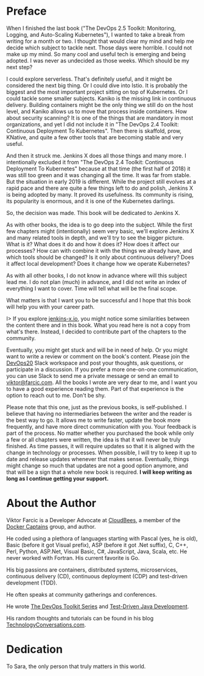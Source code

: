 # Preface

When I finished the last book ("The DevOps 2.5 Toolkit: Monitoring, Logging, and Auto-Scaling Kubernetes"), I wanted to take a break from writing for a month or two. I thought that would clear my mind and help me decide which subject to tackle next. Those days were horrible. I could not make up my mind. So many cool and useful tech is emerging and being adopted. I was never as undecided as those weeks. Which should be my next step?

I could explore serverless. That's definitely useful, and it might be considered the next big thing. Or I could dive into Istio. It is probably the biggest and the most important project sitting on top of Kubernetes. Or I could tackle some smaller subjects. Kaniko is the missing link in continuous delivery. Building containers might be the only thing we still do on the host level, and Kaniko allows us to move that process inside containers. How about security scanning? It is one of the things that are mandatory in most organizations, and yet I did not include it in "The DevOps 2.4 Toolkit: Continuous Deployment To Kubernetes". Then there is skaffold, prow, KNative, and quite a few other tools that are becoming stable and very useful.

And then it struck me. Jenkins X does all those things and many more. I intentionally excluded it from "The DevOps 2.4 Toolkit: Continuous Deployment To Kubernetes" because at that time (the first half of 2018) it was still too green and it was changing all the time. It was far from stable. But the situation in early 2019 is different. While the project still evolves at a rapid pace and there are quite a few things left to do and polish, Jenkins X is being adopted by many. It proved its usefulness. Its community is rising, its popularity is enormous, and it is one of the Kubernetes darlings.

So, the decision was made. This book will be dedicated to Jenkins X.

As with other books, the idea is to go deep into the subject. While the first few chapters might (intentionally) seem very basic, we'll explore Jenkins X and many related tools in depth, and we'll try to see the bigger picture. What is it? What does it do and how it does it? How does it affect our processes? How can with combine it with the things we already have, and which tools should be changed? Is it only about continuous delivery? Does it affect local development? Does it change how we operate Kubernetes?

As with all other books, I do not know in advance where will this subject lead me. I do not plan (much) in advance, and I did not write an index of everything I want to cover. Time will tell what will be the final scope.

What matters is that I want you to be successful and I hope that this book will help you with your career path.

I> If you explore [jenkins-x.io](https://jenkins-x.io/), you might notice some similarities between the content there and in this book. What you read here is not a copy from what's there. Instead, I decided to contribute part of the chapters to the community.

Eventually, you might get stuck and will be in need of help. Or you might want to write a review or comment on the book's content. Please join the [DevOps20](http://slack.devops20toolkit.com/) Slack workspace and post your thoughts, ask questions, or participate in a discussion. If you prefer a more one-on-one communication, you can use Slack to send me a private message or send an email to viktor@farcic.com. All the books I wrote are very dear to me, and I want you to have a good experience reading them. Part of that experience is the option to reach out to me. Don't be shy.

Please note that this one, just as the previous books, is self-published. I believe that having no intermediaries between the writer and the reader is the best way to go. It allows me to write faster, update the book more frequently, and have more direct communication with you. Your feedback is part of the process. No matter whether you purchased the book while only a few or all chapters were written, the idea is that it will never be truly finished. As time passes, it will require updates so that it is aligned with the change in technology or processes. When possible, I will try to keep it up to date and release updates whenever that makes sense. Eventually, things might change so much that updates are not a good option anymore, and that will be a sign that a whole new book is required. **I will keep writing as long as I continue getting your support.**

# About the Author

Viktor Farcic is a Developer Advocate at [CloudBees](https://www.cloudbees.com/), a member of the [Docker Captains](https://www.docker.com/community/docker-captains) group, and author.

He coded using a plethora of languages starting with Pascal (yes, he is old), Basic (before it got Visual prefix), ASP (before it got .Net suffix), C, C++, Perl, Python, ASP.Net, Visual Basic, C#, JavaScript, Java, Scala, etc. He never worked with Fortran. His current favorite is Go.

His big passions are containers, distributed systems, microservices, continuous delivery (CD), continuous deployment (CDP) and test-driven development (TDD).

He often speaks at community gatherings and conferences.

He wrote [The DevOps Toolkit Series](http://www.devopstoolkitseries.com/) and [Test-Driven Java Development](https://www.packtpub.com/application-development/test-driven-java-development).

His random thoughts and tutorials can be found in his blog [TechnologyConversations.com](https://technologyconversations.com/).

# Dedication

To Sara, the only person that truly matters in this world.
